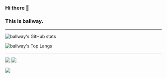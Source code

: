 ### Hi there  👋
### This is ballway.

---

![ballway's GitHub stats](https://github-readme-stats.vercel.app/api?username=ballway&show_icons=true&count_private=true&theme=graywhite)

![ballway's Top Langs](https://github-readme-stats.vercel.app/api/top-langs/?username=ballway&layout=compact&count_private=true&exclude_repo=dev&theme=graywhite)

---
![](https://komarev.com/ghpvc/?username=ballway&color=brightgreen) 
[<img src="https://img.shields.io/badge/Email-ballway%40csie.io-important">](mailto:ballway@csie.io)

[<img src="https://img.shields.io/badge/linkedin-%230077B5.svg?&style=for-the-badge&logo=linkedin&logoColor=white">](https://www.linkedin.com/in/ballway)

<!--
**ballway/ballway** is a ✨ _special_ ✨ repository because its `README.md` (this file) appears on your GitHub profile.

Here are some ideas to get you started:

- 🔭 I’m currently working on ...
- 🌱 I’m currently learning ...
- 👯 I’m looking to collaborate on ...
- 🤔 I’m looking for help with ...
- 💬 Ask me about ...
- 📫 How to reach me: ...
- 😄 Pronouns: ...
- ⚡ Fun fact: ...
-->
